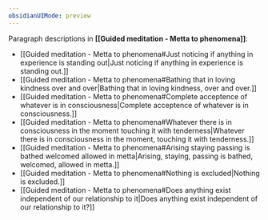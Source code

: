 ```yaml
---
obsidianUIMode: preview
---
```

Paragraph descriptions in **[[Guided meditation - Metta to phenomena]]**:
- [[Guided meditation - Metta to phenomena#Just noticing if anything in experience is standing out|Just noticing if anything in experience is standing out.]]
- [[Guided meditation - Metta to phenomena#Bathing that in loving kindness over and over|Bathing that in loving kindness, over and over.]]
- [[Guided meditation - Metta to phenomena#Complete acceptence of whatever is in consciousness|Complete acceptence of whatever is in consciousness.]]
- [[Guided meditation - Metta to phenomena#Whatever there is in consciousness in the moment touching it with tenderness|Whatever there is in consciousness in the moment, touching it with tenderness.]]
- [[Guided meditation - Metta to phenomena#Arising staying passing is bathed welcomed allowed in metta|Arising, staying, passing is bathed, welcomed, allowed in metta.]]
- [[Guided meditation - Metta to phenomena#Nothing is excluded|Nothing is excluded.]]
- [[Guided meditation - Metta to phenomena#Does anything exist independent of our relationship to it|Does anything exist independent of our relationship to it?]]
